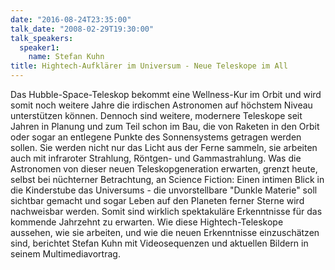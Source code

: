 ```yaml
---
date: "2016-08-24T23:35:00"
talk_date: "2008-02-29T19:30:00"
talk_speakers:
  speaker1:
    name: Stefan Kuhn
title: Hightech-Aufklärer im Universum - Neue Teleskope im All
---
```


Das Hubble-Space-Teleskop bekommt eine Wellness-Kur im Orbit und wird somit noch weitere Jahre die irdischen Astronomen auf höchstem Niveau unterstützen können. Dennoch sind weitere, modernere Teleskope seit Jahren in Planung und zum Teil schon im Bau, die von Raketen in den Orbit oder sogar an entlegene Punkte des Sonnensystems getragen werden sollen. Sie werden nicht nur das Licht aus der Ferne sammeln, sie arbeiten auch mit infraroter Strahlung, Röntgen- und Gammastrahlung. Was die Astronomen von dieser neuen Teleskopgeneration erwarten, grenzt heute, selbst bei nüchterner Betrachtung, an Science Fiction: Einen intimen Blick in die Kinderstube das Universums - die unvorstellbare "Dunkle Materie" soll sichtbar gemacht und sogar Leben auf den Planeten ferner Sterne wird nachweisbar werden. Somit sind wirklich spektakuläre Erkenntnisse für das kommende Jahrzehnt zu erwarten.
Wie diese Hightech-Teleskope aussehen, wie sie arbeiten, und wie die neuen Erkenntnisse einzuschätzen sind, berichtet Stefan Kuhn mit Videosequenzen und aktuellen Bildern in seinem Multimediavortrag.
